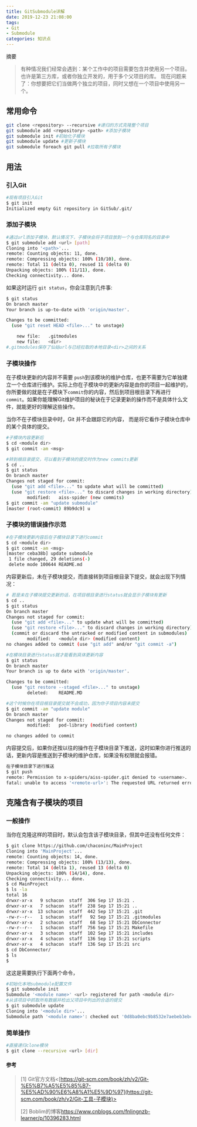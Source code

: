 ```yaml
---
title: GitSubmodule详解
date: 2019-12-23 21:08:00
tags:
- Git
- Submodule
categories: 知识点
---
```

摘要
>有种情况我们经常会遇到：某个工作中的项目需要包含并使用另一个项目。 也许是第三方库，或者你独立开发的，用于多个父项目的库。 现在问题来了：你想要把它们当做两个独立的项目，同时又想在一个项目中使用另一个。

<!--more-->

## 常用命令

```bash
git clone <repository> --recursive #递归的方式克隆整个项目
git submodule add <repository> <path> #添加子模块
git submodule init #初始化子模块
git submodule update #更新子模块
git submodule foreach git pull #拉取所有子模块
```



## 用法

### 引入Git

```bash
#现有项目引入Git
$ git init
Initialized empty Git repository in GitSub/.git/
```



### 添加子模块

```bash
#通过url添加子模块，默认情况下，子模块会将子项目放到一个与仓库同名的目录中
$ git submodule add <url> [path]
Cloning into '<path>'...
remote: Counting objects: 11, done.
remote: Compressing objects: 100% (10/10), done.
remote: Total 11 (delta 0), reused 11 (delta 0)
Unpacking objects: 100% (11/11), done.
Checking connectivity... done.
```

如果这时运行 `git status`，你会注意到几件事:

```bash
$ git status
On branch master
Your branch is up-to-date with 'origin/master'.

Changes to be committed:
  (use "git reset HEAD <file>..." to unstage)

	new file:   .gitmodules
	new file:   <dir>
#.gitmodules保存了仙姑url与已经拉取的本地目录<dir>之间的关系
```



### 子模块操作

在子模块更新的内容并不需要 `push`到该模块的维护仓库，也更不需要为它单独建立一个仓库进行维护。实际上你在子模块中的更新内容是由你的项目一起维护的，你所要做的就是在子模块下`commit`你的内容，然后到项目根目录下再进行`commit`。如果你能理解Git维护项目的秘诀在于记录更新的操作而不是具体什么文件，就能更好的理解这些操作。

当你不在子模块目录中时，Git 并不会跟踪它的内容， 而是将它看作子模块仓库中的某个具体的提交。

```bash
#子模块内容更新后
$ cd <module dir>
$ git commit -am <msg>

#转到根目录提交，可以看到子模块的提交时作为new commits更新
$ cd ..
$ git status
On branch master
Changes not staged for commit:
  (use "git add <file>..." to update what will be committed)
  (use "git restore <file>..." to discard changes in working directory)
        modified:   aiss-spider (new commits)
$ git commit -am "update submodule"
[master (root-commit) 89b9dc9] u
```



### 子模块的错误操作示范

```bash
#在子模块更新内容后在子模块目录下进行commit
$ cd <module dir>
$ git commit -am <msg>
[master ceba38b] update submodule
 1 file changed, 29 deletions(-)
 delete mode 100644 README.md
```

内容更新后，未在子模块提交，而直接转到项目根目录下提交，就会出现下列情况：

```bash
# 若是未在子模块提交更新的话，在项目根目录进行status就会显示子模块有更新
$ cd ..
$ git status
On branch master
Changes not staged for commit:
  (use "git add <file>..." to update what will be committed)
  (use "git restore <file>..." to discard changes in working directory)
  (commit or discard the untracked or modified content in submodules)
        modified:   <module dir> (modified content)
no changes added to commit (use "git add" and/or "git commit -a")

#在模块目录进行status就才能看到具体更新内容
$ git status
On branch master
Your branch is up to date with 'origin/master'.

Changes to be committed:
  (use "git restore --staged <file>..." to unstage)
        deleted:    README.MD

#这个时候你在项目根目录提交就不会成功，因为你子项目内容未提交
$ git commit -am "update module"
On branch master
Changes not staged for commit:
        modified:   pod-library (modified content)

no changes added to commit
```

内容提交后，如果你还按以往的操作在子模块目录下推送，这时如果你进行推送的话，更新内容是推送到子模块的维护仓库，如果没有权限就会报错。

```bash
在子模块目录下进行推送
$ git push
remote: Permission to x-spiders/aiss-spider.git denied to <username>.
fatal: unable to access '<remote-url>': The requested URL returned error: 403

```



## 克隆含有子模块的项目

### 一般操作

当你在克隆这样的项目时，默认会包含该子模块目录，但其中还没有任何文件：

```bash
$ git clone https://github.com/chaconinc/MainProject
Cloning into 'MainProject'...
remote: Counting objects: 14, done.
remote: Compressing objects: 100% (13/13), done.
remote: Total 14 (delta 1), reused 13 (delta 0)
Unpacking objects: 100% (14/14), done.
Checking connectivity... done.
$ cd MainProject
$ ls -la
total 16
drwxr-xr-x   9 schacon  staff  306 Sep 17 15:21 .
drwxr-xr-x   7 schacon  staff  238 Sep 17 15:21 ..
drwxr-xr-x  13 schacon  staff  442 Sep 17 15:21 .git
-rw-r--r--   1 schacon  staff   92 Sep 17 15:21 .gitmodules
drwxr-xr-x   2 schacon  staff   68 Sep 17 15:21 DbConnector
-rw-r--r--   1 schacon  staff  756 Sep 17 15:21 Makefile
drwxr-xr-x   3 schacon  staff  102 Sep 17 15:21 includes
drwxr-xr-x   4 schacon  staff  136 Sep 17 15:21 scripts
drwxr-xr-x   4 schacon  staff  136 Sep 17 15:21 src
$ cd DbConnector/
$ ls
$
```

这这是需要执行下面两个命令，

```bash
#初始化本地submodule配置文件
$ git submodule init
Submodule '<module name>' <url> registered for path <module dir>
#从该项目中抓取所有数据并检出父项目中列出的合适的提交
$ git submodule update 
Cloning into '<module dir>'...
Submodule path '<module name>': checked out '0d8ba0ebc9b8532e7aebeb3ebc8f0e0efa3328ae'
```

### 简单操作

```bash
#直接递归clone模块
$ git clone --recursive <url> [dir]
```



#### 参考

> [1] Git官方文档<[https://git-scm.com/book/zh/v2/Git-%E5%B7%A5%E5%85%B7-%E5%AD%90%E6%A8%A1%E5%9D%97](https://git-scm.com/book/zh/v2/Git-工具-子模块)>
>
> [2] Boblim的博客<https://www.cnblogs.com/fnlingnzb-learner/p/10396283.html>

